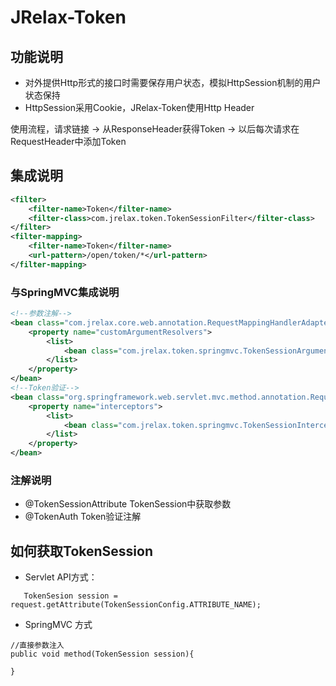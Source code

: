 # JRelax-Token

## 功能说明
* 对外提供Http形式的接口时需要保存用户状态，模拟HttpSession机制的用户状态保持
* HttpSession采用Cookie，JRelax-Token使用Http Header

使用流程，请求链接 -> 从ResponseHeader获得Token -> 以后每次请求在RequestHeader中添加Token

## 集成说明
``` xml
<filter>
    <filter-name>Token</filter-name>
    <filter-class>com.jrelax.token.TokenSessionFilter</filter-class>
</filter>
<filter-mapping>
    <filter-name>Token</filter-name>
    <url-pattern>/open/token/*</url-pattern>
</filter-mapping>
```
### 与SpringMVC集成说明
``` xml
<!--参数注解-->
<bean class="com.jrelax.core.web.annotation.RequestMappingHandlerAdapter">
    <property name="customArgumentResolvers">
        <list>
            <bean class="com.jrelax.token.springmvc.TokenSessionArgumentResolver"/>
        </list>
    </property>
</bean>
<!--Token验证-->
<bean class="org.springframework.web.servlet.mvc.method.annotation.RequestMappingHandlerMapping">
    <property name="interceptors">
        <list>
            <bean class="com.jrelax.token.springmvc.TokenSessionInterceptor"/>
        </list>
    </property>
</bean>
```

### 注解说明
* @TokenSessionAttribute TokenSession中获取参数
* @TokenAuth Token验证注解

## 如何获取TokenSession
- Servlet API方式： 
```java_holder_method_tree
   TokenSesion session = request.getAttribute(TokenSessionConfig.ATTRIBUTE_NAME);
```
- SpringMVC 方式
```java_holder_method_tree
//直接参数注入
public void method(TokenSession session){
    
}
```